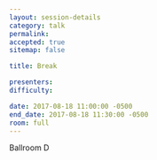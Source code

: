 ```yaml
---
layout: session-details
category: talk
permalink:
accepted: true
sitemap: false

title: Break

presenters:
difficulty:

date: 2017-08-18 11:00:00 -0500
end_date: 2017-08-18 11:30:00 -0500
room: full
---
```

Ballroom D
